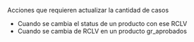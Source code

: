 Acciones que requieren actualizar la cantidad de casos
- Cuando se cambia el status de un producto con ese RCLV
- Cuando se cambia de RCLV en un producto gr_aprobados